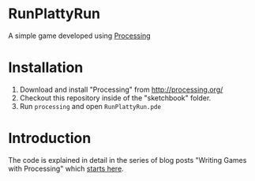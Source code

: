 RunPlattyRun
============

A simple game developed using [Processing](http://processing.org/)

Installation
============

1. Download and install "Processing" from http://processing.org/
1. Checkout this repository inside of the "sketchbook" folder.
1. Run `processing` and open `RunPlattyRun.pde`

Introduction
============

The code is explained in detail in the series of blog posts "Writing Games with Processing" which [starts here](http://blog.pdark.de/2013/12/15/writing-games-with-processing-getting-started/).

